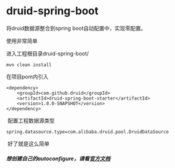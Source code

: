 # druid-spring-boot
将druid数据源整合到spring boot自动配置中，实现零配置。

使用非常简单

进入工程根目录druid-spring-boot/

	mvn clean install

在项目pom内引入


	<dependency>
		<groupId>com.github.druid</groupId>
		<artifactId>druid-spring-boot-starter</artifactId>
		<version>1.0.0-SNAPSHOT</version>
	</dependency>
  
  配置工程数据源类型
  
	spring.datasource.type=com.alibaba.druid.pool.DruidDataSource
  
  好了就是这么简单

##### 想创建自己的autoconfigure，请看[官方文档](https://docs.spring.io/spring-boot/docs/current/reference/html/boot-features-developing-auto-configuration.html#boot-features-custom-starter)

